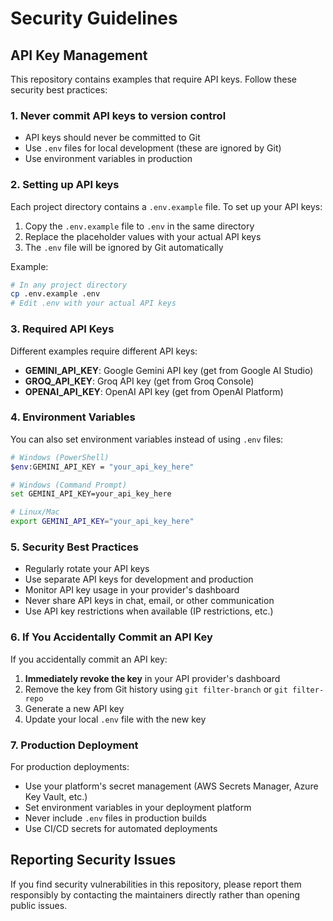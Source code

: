 # Security Guidelines

## API Key Management

This repository contains examples that require API keys. Follow these security best practices:

### 1. Never commit API keys to version control
- API keys should never be committed to Git
- Use `.env` files for local development (these are ignored by Git)
- Use environment variables in production

### 2. Setting up API keys

Each project directory contains a `.env.example` file. To set up your API keys:

1. Copy the `.env.example` file to `.env` in the same directory
2. Replace the placeholder values with your actual API keys
3. The `.env` file will be ignored by Git automatically

Example:
```bash
# In any project directory
cp .env.example .env
# Edit .env with your actual API keys
```

### 3. Required API Keys

Different examples require different API keys:

- **GEMINI_API_KEY**: Google Gemini API key (get from Google AI Studio)
- **GROQ_API_KEY**: Groq API key (get from Groq Console)
- **OPENAI_API_KEY**: OpenAI API key (get from OpenAI Platform)

### 4. Environment Variables

You can also set environment variables instead of using `.env` files:

```bash
# Windows (PowerShell)
$env:GEMINI_API_KEY = "your_api_key_here"

# Windows (Command Prompt)
set GEMINI_API_KEY=your_api_key_here

# Linux/Mac
export GEMINI_API_KEY="your_api_key_here"
```

### 5. Security Best Practices

- Regularly rotate your API keys
- Use separate API keys for development and production
- Monitor API key usage in your provider's dashboard
- Never share API keys in chat, email, or other communication
- Use API key restrictions when available (IP restrictions, etc.)

### 6. If You Accidentally Commit an API Key

If you accidentally commit an API key:

1. **Immediately revoke the key** in your API provider's dashboard
2. Remove the key from Git history using `git filter-branch` or `git filter-repo`
3. Generate a new API key
4. Update your local `.env` file with the new key

### 7. Production Deployment

For production deployments:

- Use your platform's secret management (AWS Secrets Manager, Azure Key Vault, etc.)
- Set environment variables in your deployment platform
- Never include `.env` files in production builds
- Use CI/CD secrets for automated deployments

## Reporting Security Issues

If you find security vulnerabilities in this repository, please report them responsibly by contacting the maintainers directly rather than opening public issues.
